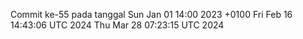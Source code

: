 Commit ke-55 pada tanggal Sun Jan 01 14:00 2023 +0100
Fri Feb 16 14:43:06 UTC 2024
Thu Mar 28 07:23:15 UTC 2024
